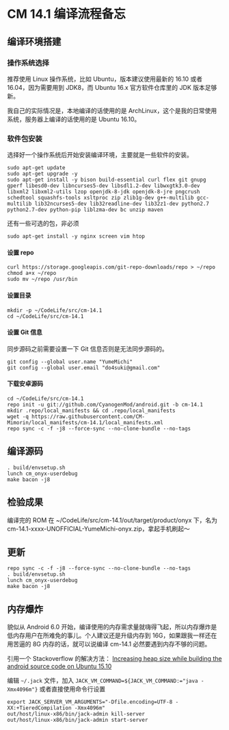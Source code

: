 # CM 14.1 编译流程备忘

## 编译环境搭建

### 操作系统选择
推荐使用 Linux 操作系统，比如 Ubuntu，版本建议使用最新的 16.10 或者 16.04，因为需要用到 JDK8，而 Ubuntu 16.x 官方软件仓库里的 JDK 版本足够新。

我自己的实际情况是，本地编译的话使用的是 ArchLinux，这个是我的日常使用系统，服务器上编译的话使用的是 Ubuntu 16.10。

### 软件包安装
选择好一个操作系统后开始安装编译环境，主要就是一些软件的安装。

```
sudo apt-get update
sudo apt-get upgrade -y
sudo apt-get install -y bison build-essential curl flex git gnupg gperf libesd0-dev libncurses5-dev libsdl1.2-dev libwxgtk3.0-dev libxml2 libxml2-utils lzop openjdk-8-jdk openjdk-8-jre pngcrush schedtool squashfs-tools xsltproc zip zlib1g-dev g++-multilib gcc-multilib lib32ncurses5-dev lib32readline-dev lib32z1-dev python2.7 python2.7-dev python-pip liblzma-dev bc unzip maven
```

还有一些可选的包，非必须
```
sudo apt-get install -y nginx screen vim htop
```

#### 设置 repo
```
curl https://storage.googleapis.com/git-repo-downloads/repo > ~/repo
chmod a+x ~/repo
sudo mv ~/repo /usr/bin
```

#### 设置目录
```
mkdir -p ~/CodeLife/src/cm-14.1
cd ~/CodeLife/src/cm-14.1
```

#### 设置 Git 信息
同步源码之前需要设置一下 Git 信息否则是无法同步源码的。
```
git config --global user.name "YumeMichi"
git config --global user.email "do4suki@gmail.com"
```

#### 下载安卓源码
```
cd ~/CodeLife/src/cm-14.1
repo init -u git://github.com/CyanogenMod/android.git -b cm-14.1
mkdir .repo/local_manifests && cd .repo/local_manifests
wget -q https://raw.githubusercontent.com/CM-Mimorin/local_manifests/cm-14.1/local_manifests.xml
repo sync -c -f -j8 --force-sync --no-clone-bundle --no-tags
```

## 编译源码
```
. build/envsetup.sh
lunch cm_onyx-userdebug
make bacon -j8
```

## 检验成果
编译完的 ROM 在 ~/CodeLife/src/cm-14.1/out/target/product/onyx 下，名为 cm-14.1-xxxx-UNOFFICIAL-YumeMichi-onyx.zip，拿起手机刷起～

## 更新
```
repo sync -c -f -j8 --force-sync --no-clone-bundle --no-tags
. build/envsetup.sh
lunch cm_onyx-userdebug
make bacon -j8
```

## 内存爆炸
貌似从 Android 6.0 开始，编译使用的内存需求量就嗨得飞起，所以内存爆炸是低内存用户在所难免的事儿。个人建议还是升级内存到 16G，如果跟我一样还在用苦逼的 8G 内存的话，就可以说编译 cm-14.1 必然要遇到内存不够的问题。

引用一个 Stackoverflow 的解决方法：
[Increasing heap size while building the android source code on Ubuntu 15.10](http://stackoverflow.com/questions/34940793/increasing-heap-size-while-building-the-android-source-code-on-ubuntu-15-10)

编辑 `~/.jack` 文件，加入 `JACK_VM_COMMAND=${JACK_VM_COMMAND:="java -Xmx4096m"}`
或者直接使用命令行设置
```
export JACK_SERVER_VM_ARGUMENTS="-Dfile.encoding=UTF-8 -XX:+TieredCompilation -Xmx4096m"
out/host/linux-x86/bin/jack-admin kill-server
out/host/linux-x86/bin/jack-admin start-server
```

